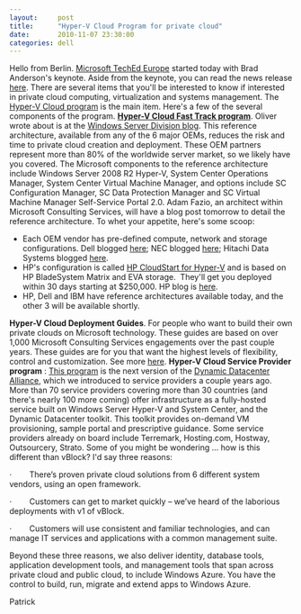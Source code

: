 ```yaml
---
layout:     post
title:      "Hyper-V Cloud Program for private cloud"
date:       2010-11-07 23:30:00
categories: dell
---
```

Hello from Berlin. [Microsoft TechEd Europe](http://www.msteched.com/) started today with Brad Anderson's keynote. Aside from the keynote, you can read the news release [here](http://www.microsoft.com/presspass/press/NewsArchive.mspx?cmbContentType=PressRelease). There are several items that you'll be interested to know if interested in private cloud computing, virtualization and systems management. The [Hyper-V Cloud program](http://www.microsoft.com/privatecloud) is the main item. Here's a few of the several components of the program. **[Hyper-V Cloud Fast Track program](http://www.microsoft.com/virtualization/en/us/hyperv-cloud-fasttrack.aspx)**. Oliver wrote about is at the [Windows Server Division blog](http://blogs.technet.com/b/windowsserver/archive/2010/11/08/hyper-v-cloud-fast-track.aspx). This reference architecture, available from any of the 6 major OEMs, reduces the risk and time to private cloud creation and deployment. These OEM partners represent more than 80% of the worldwide server market, so we likely have you covered. The Microsoft components to the reference architecture include Windows Server 2008 R2 Hyper-V, System Center Operations Manager, System Center Virtual Machine Manager, and options include SC Configuration Manager, SC Data Protection Manager and SC Virtual Machine Manager Self-Service Portal 2.0. Adam Fazio, an architect within Microsoft Consulting Services, will have a blog post tomorrow to detail the reference architecture. To whet your appetite, here's some scoop: 

  * Each OEM vendor has pre-defined compute, network and storage configurations. Dell blogged [here](http://en.community.dell.com/dell-blogs/enterprise/b/tech-center/archive/2010/11/08/architecting-the-dell-desktop-virtualization-solution-powered-by-microsoft-windows-server-2008-r2-sp1.aspx); NEC blogged [here](http://www.nectoday.com/index.php/straighttalk); Hitachi Data Systems blogged [here](http://blogs.hds.com/miki/2010/11/participation-hyper-v-cloud-fast-track.html).
  * HP's configuration is called [HP CloudStart for Hyper-V](http://www.hp.com/go/microsoft/hyperv/cloud) and is based on HP BladeSystem Matrix and EVA storage.  They'll get you deployed within 30 days starting at $250,000. HP blog is [here](http://h30507.www3.hp.com/t5/Converged-Infrastructure/Taking-practical-steps-to-the-cloud-with-HP-and-Microsoft-Part/ba-p/83055).
  * HP, Dell and IBM have reference architectures available today, and the other 3 will be available shortly. 

**Hyper-V Cloud Deployment Guides**. For people who want to build their own private clouds on Microsoft technology. These guides are based on over 1,000 Microsoft Consulting Services engagements over the past couple years. These guides are for you that want the highest levels of flexibility, control and customization. See more [here](http://www.microsoft.com/virtualization/en/us/private-cloud-get-started.aspx#Hyper-V-Cloud-Deployment-Guides). **Hyper-V Cloud Service Provider program** : [This program](http://www.microsoft.com/virtualization/en/us/hyperv-cloud-service-providers.aspx) is the next version of the [Dynamic Datacenter Alliance](http://www.microsoft.com/hosting/dynamicdatacenter/Alliance.html), which we introduced to service providers a couple years ago. More than 70 service providers covering more than 30 countries (and there's nearly 100 more coming) offer infrastructure as a fully-hosted service built on Windows Server Hyper-V and System Center, and the Dynamic Datacenter toolkit. This toolkit provides on-demand VM provisioning, sample portal and prescriptive guidance. Some service providers already on board include Terremark, Hosting.com, Hostway, Outsourcery, Strato. Some of you might be wondering ... how is this different than vBlock? I'd say three reasons: 

·        There’s proven private cloud solutions from 6 different system vendors, using an open framework.

·        Customers can get to market quickly – we’ve heard of the laborious deployments with v1 of vBlock. 

·        Customers will use consistent and familiar technologies, and can manage IT services and applications with a common management suite. 

Beyond these three reasons, we also deliver identity, database tools, application development tools, and management tools that span across private cloud and public cloud, to include Windows Azure. You have the control to build, run, migrate and extend apps to Windows Azure. 

Patrick
